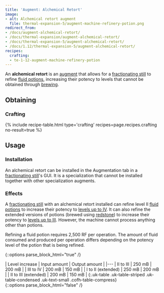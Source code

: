 ```yaml
---
title: 'Augment: Alchemical Retort'
image:
- alt: Alchemical retort augment
  file: thermal-expansion-5/augment-machine-refinery-potion.png
redirect_from:
- /docs/augment-alchemical-retort/
- /docs/thermal-expansion/augment-alchemical-retort/
- /docs/thermal-expansion-5/augment-alchemical-retort/
- /docs/1.12/thermal-expansion-5/augment-alchemical-retort/
recipes:
  crafting:
  - te-1-12-augment-machine-refinery-potion
---
```


An **alchemical retort** is an [augment](/docs/1.12/thermal-expansion/augments/) that allows for a
[fractionating still](/docs/1.12/thermal-expansion/fractionating-still/) to refine [fluid
potions](/docs/1.12/thermal-foundation/potion-fluid/), increasing their potency to levels that cannot be
obtained through [brewing](https://minecraft.gamepedia.com/Brewing).


Obtaining
---------

### Crafting
{% include recipe-table.html type='crafting' recipes=page.recipes.crafting no-result=true %}


Usage
-----

### Installation
An alchemical retort can be installed in the Augmentation tab in a
[fractionating still](/docs/1.12/thermal-expansion/fractionating-still/)'s GUI. It is a specialization
that cannot be installed together with other specialization augments.

### Effects
A [fractionating still](/docs/1.12/thermal-expansion/fractionating-still/) with an alchemical retort
installed can refine level II [fluid potions](/docs/1.12/thermal-foundation/potion-fluid/) to increase
their potency to [levels up to IV](/docs/1.12/cofh-core/potions/#stronger-potions).
It can also refine the extended versions of potions (brewed using
[redstone](https://minecraft.gamepedia.com/Redstone)) to increase their potency
to [levels up to III](/docs/1.12/cofh-core/potions/#stronger-potions). However, the
machine cannot process anything other than potions.

Refining a fluid potion requires 2,500 RF per operation. The amount of fluid
consumed and produced per operation differs depending on the potency level of
the potion that is being refined.

{::options parse_block_html="true" /}
<div class="uk-overflow-container">
| Level increase | Input amount | Output amount |
|---
| II to III | 250 mB | 200 mB |
| III to IV | 200 mB | 150 mB |
| I to II (extended) | 250 mB | 200 mB |
| II to III (extended) | 200 mB | 150 mB |
{:.uk-table .uk-table-striped .uk-table-condensed .uk-text-small .cofh-table-compress}
</div>
{::options parse_block_html="false" /}
